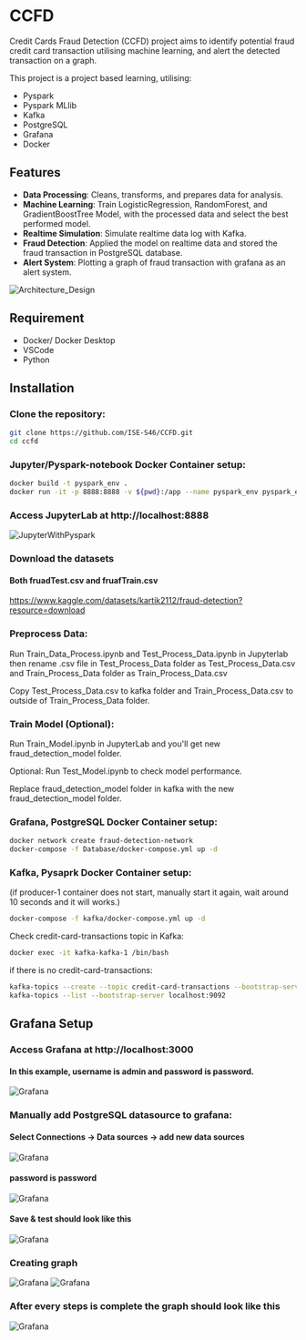 # CCFD
Credit Cards Fraud Detection (CCFD) project aims to identify potential fraud credit card transaction utilising machine learning, and alert the detected transaction on a graph.

This project is a project based learning, utilising: 
- Pyspark
- Pyspark MLlib
- Kafka
- PostgreSQL
- Grafana
- Docker

## Features
- **Data Processing**: Cleans, transforms, and prepares data for analysis.
- **Machine Learning**: Train LogisticRegression, RandomForest, and GradientBoostTree Model, with the processed data and select the best performed model.
- **Realtime Simulation**: Simulate realtime data log with Kafka.
- **Fraud Detection**: Applied the model on realtime data and stored the fraud transaction in PostgreSQL database.
- **Alert System**: Plotting a graph of fraud transaction with grafana as an alert system.

![Architecture_Design](ReadmeImg/ArchitectureDesign.png)

## Requirement
- Docker/ Docker Desktop
- VSCode
- Python

## Installation

### Clone the repository:
```bash
git clone https://github.com/ISE-S46/CCFD.git
cd ccfd
```

### Jupyter/Pyspark-notebook Docker Container setup:
```bash
docker build -t pyspark_env .
docker run -it -p 8888:8888 -v ${pwd}:/app --name pyspark_env pyspark_env
```
### Access JupyterLab at http://localhost:8888 
![JupyterWithPyspark](ReadmeImg/Jupyter.png)

### Download the datasets
#### Both fruadTest.csv and fruafTrain.csv
https://www.kaggle.com/datasets/kartik2112/fraud-detection?resource=download

### Preprocess Data:
Run Train_Data_Process.ipynb and Test_Process_Data.ipynb in Jupyterlab then rename .csv file in Test_Process_Data folder as Test_Process_Data.csv and Train_Process_Data folder as Train_Process_Data.csv

Copy Test_Process_Data.csv to kafka folder and Train_Process_Data.csv to outside of Train_Process_Data folder.

### Train Model (Optional):
Run Train_Model.ipynb in JupyterLab and you'll get new fraud_detection_model folder.

Optional: Run Test_Model.ipynb to check model performance.


Replace fraud_detection_model folder in kafka with the new fraud_detection_model folder.

### Grafana, PostgreSQL Docker Container setup:
```bash
docker network create fraud-detection-network
docker-compose -f Database/docker-compose.yml up -d
```

### Kafka, Pysaprk Docker Container setup: 
(if producer-1 container does not start, manually start it again, wait around 10 seconds and it will works.)
```bash
docker-compose -f kafka/docker-compose.yml up -d
```

Check credit-card-transactions topic in Kafka:
```bash
docker exec -it kafka-kafka-1 /bin/bash
```
if there is no credit-card-transactions:
```bash
kafka-topics --create --topic credit-card-transactions --bootstrap-server localhost:9092 --partitions 1 --replication-factor 1
kafka-topics --list --bootstrap-server localhost:9092
```
## Grafana Setup

### Access Grafana at http://localhost:3000
#### In this example, username is admin and password is password.
![Grafana](ReadmeImg/Grafana.png)
### Manually add PostgreSQL datasource to grafana:
#### Select Connections -> Data sources -> add new data sources
![Grafana](ReadmeImg/Datasource1.png)
#### password is password
![Grafana](ReadmeImg/Datasource2.png)
#### Save & test should look like this
![Grafana](ReadmeImg/Datasource3.png)

### Creating graph
![Grafana](ReadmeImg/Graph1.png)
![Grafana](ReadmeImg/Graph2.png)

### After every steps is complete the graph should look like this
![Grafana](ReadmeImg/Graph3.png)

